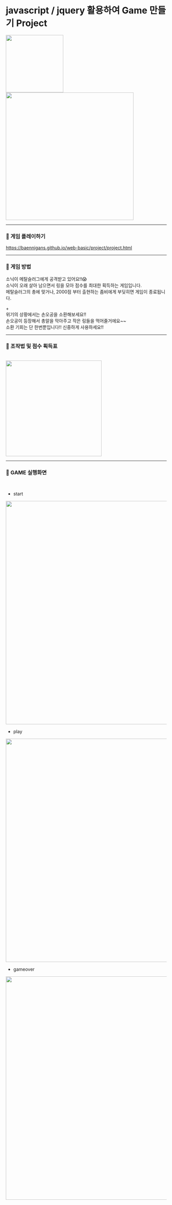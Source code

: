 # javascript / jquery 활용하여 Game 만들기 Project

<img src='https://github.com/baennigans/web-basic/assets/126841214/494d3d3a-385d-4366-b06d-9a9136c92602' width=180px>

<img src='https://github.com/baennigans/web-basic/assets/126841214/8b26b9a0-26f1-4b5e-94fb-93c1275fb255' width=400px>

<br>

---

### 🔴 게임 플레이하기

https://baennigans.github.io/web-basic/project/project.html

---

### 🔴 게임 방법

소닉이 메탈슬러그에게 공격받고 있어요!!😱<br>
소닉이 오래 살아 남으면서 링을 모아 점수를 최대한 획득하는 게임입니다.<br>
메탈슬러그의 총에 맞거나, 2000점 부터 출현하는 좀비에게 부딪히면 게임이 종료됩니다.<br>

+<br>
위기의 상황에서는 손오공을 소환해보세요!!<br>
손오공이 등장해서 총알을 막아주고 작은 링들을 먹어줄거에요~~ <br>
소환 기회는 단 한번뿐입니다!! 신중하게 사용하세요!! <br>

--- 

### 🔴 조작법 및 점수 획득표

<br>

<img src='https://github.com/baennigans/web-basic/assets/126841214/4940379b-89e6-49bd-9cae-ad6d326c3b80' width=300px>

<br>

---

### 🔴 GAME 실행화면

<br>

- start
<img src='https://github.com/baennigans/web-basic/assets/126841214/194492a8-2d41-4a82-ab64-4107d523b0b4' width=700px>

<br>

- play
<img src='https://github.com/baennigans/web-basic/assets/126841214/22b26c9b-e46f-48b6-a73b-8b07ec93e46f' width=700px>

<br>

- gameover
<img src='https://github.com/baennigans/web-basic/assets/126841214/64c5a844-f780-4f32-b117-d18410f06d55' width=700px>
